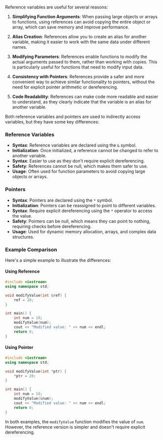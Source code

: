 Reference variables are useful for several reasons:

1. **Simplifying Function Arguments**: When passing large objects or arrays to functions, using references can avoid copying the entire object or array, which can save memory and improve performance.

2. **Alias Creation**: References allow you to create an alias for another variable, making it easier to work with the same data under different names.

3. **Modifying Parameters**: References enable functions to modify the actual arguments passed to them, rather than working with copies. This is particularly useful for functions that need to modify input data.

4. **Consistency with Pointers**: References provide a safer and more convenient way to achieve similar functionality to pointers, without the need for explicit pointer arithmetic or dereferencing.

5. **Code Readability**: References can make code more readable and easier to understand, as they clearly indicate that the variable is an alias for another variable.



Both reference variables and pointers are used to indirectly access variables, but they have some key differences:

### Reference Variables
- **Syntax**: Reference variables are declared using the `&` symbol.
- **Initialization**: Once initialized, a reference cannot be changed to refer to another variable.
- **Syntax**: Easier to use as they don't require explicit dereferencing.
- **Safety**: References cannot be null, which makes them safer to use.
- **Usage**: Often used for function parameters to avoid copying large objects or arrays.

### Pointers
- **Syntax**: Pointers are declared using the `*` symbol.
- **Initialization**: Pointers can be reassigned to point to different variables.
- **Syntax**: Require explicit dereferencing using the `*` operator to access the value.
- **Safety**: Pointers can be null, which means they can point to nothing, requiring checks before dereferencing.
- **Usage**: Used for dynamic memory allocation, arrays, and complex data structures.

### Example Comparison
Here's a simple example to illustrate the differences:

#### Using Reference
```cpp
#include <iostream>
using namespace std;

void modifyValue(int &ref) {
    ref = 20;
}

int main() {
    int num = 10;
    modifyValue(num);
    cout << "Modified value: " << num << endl;
    return 0;
}
```

#### Using Pointer
```cpp
#include <iostream>
using namespace std;

void modifyValue(int *ptr) {
    *ptr = 20;
}

int main() {
    int num = 10;
    modifyValue(&num);
    cout << "Modified value: " << num << endl;
    return 0;
}
```

In both examples, the `modifyValue` function modifies the value of `num`. However, the reference version is simpler and doesn't require explicit dereferencing.

